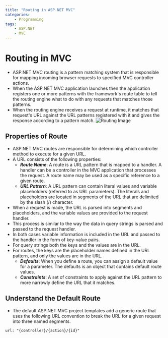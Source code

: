 ```yaml
---
title: "Routing in ASP.NET MVC"
categories: 
    - Programming
tags:
    - ASP.NET
    - MVC
---
```

# Routing in MVC
+ ASP.NET MVC routing is a pattern matching system that is responsible for mapping incoming browser requests to specified MVC controller actions. 
+ When the ASP.NET MVC application launches then the application registers one or more patterns with the framework's route table to tell the routing engine what to do with any requests that matches those patterns. 
+ When the routing engine receives a request at runtime, it matches that request's URL against the URL patterns registered with it and gives the response according to a pattern match.
![Routing Image](http://csharpcorner.mindcrackerinc.netdna-cdn.com/UploadFile/3d39b4/routing-in-mvc/Images/MVC.jpg)

## Properties of Route

+ ASP.NET MVC routes are responsible for determining which controller method to execute for a given URL. 
+ A URL consists of the following properties:
    - ***Route Name***: A route is a URL pattern that is mapped to a handler. A handler can be a controller in the MVC application that processes the request. A route name may be used as a specific reference to a given route.
    - ***URL Pattern***: A URL pattern can contain literal values and variable placeholders (referred to as URL parameters). The literals and placeholders are located in segments of the URL that are delimited by the slash (/) character.
+ When a request is made, the URL is parsed into segments and placeholders, and the variable values are provided to the request handler. 
+ This process is similar to the way the data in query strings is parsed and passed to the request handler. 
+ In both cases variable information is included in the URL and passed to the handler in the form of key-value pairs. 
+ For query strings both the keys and the values are in the URL. 
+ For routes, the keys are the placeholder names defined in the URL pattern, and only the values are in the URL.
    - ***Defaults***: When you define a route, you can assign a default value for a parameter. The defaults is an object that contains default route values.
    - ***Constraints***: A set of constraints to apply against the URL pattern to more narrowly define the URL that it matches.
## Understand the Default Route
+ The default ASP.NET MVC project templates add a generic route that uses the following URL convention to break the URL for a given request into three named segments.
```
url: "{controller}/{action}/{id}"
```
 

